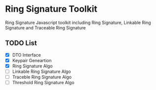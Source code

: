 # Ring Signature Toolkit

Ring Signature Javascript toolkit including Ring Signature, Linkable Ring Signature and Traceable Ring Signature

## TODO List

- [X] DTO Interface
- [X] Keypair Geneartion
- [X] Ring Signature Algo
- [ ] Linkable Ring Signature Algo
- [ ] Traceble Ring Signature Algo
- [ ] Threshold Ring Signature Algo